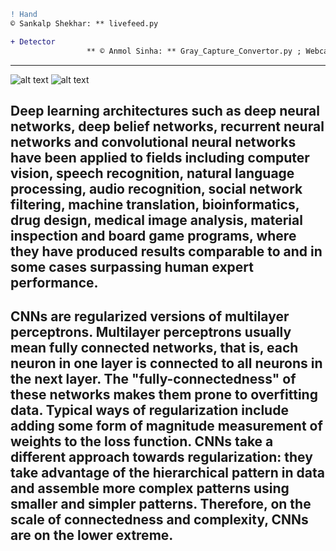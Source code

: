 ```diff
! Hand
© Sankalp Shekhar: ** livefeed.py

+ Detector
                 ** © Anmol Sinha: ** Gray_Capture_Convertor.py ; Webcam_Tracker.py
```
_____________________________________________________________________________________
![alt text](https://i.stack.imgur.com/f2RiP.gif)  ![alt text](https://ze-us.xyz/images/neuralnet.gif)
## Deep learning architectures such as deep neural networks, deep belief networks, recurrent neural networks and convolutional neural networks have been applied to fields including computer vision, speech recognition, natural language processing, audio recognition, social network filtering, machine translation, bioinformatics, drug design, medical image analysis, material inspection and board game programs, where they have produced results comparable to and in some cases surpassing human expert performance.

## CNNs are regularized versions of multilayer perceptrons. Multilayer perceptrons usually mean fully connected networks, that is, each neuron in one layer is connected to all neurons in the next layer. The "fully-connectedness" of these networks makes them prone to overfitting data. Typical ways of regularization include adding some form of magnitude measurement of weights to the loss function. CNNs take a different approach towards regularization: they take advantage of the hierarchical pattern in data and assemble more complex patterns using smaller and simpler patterns. Therefore, on the scale of connectedness and complexity, CNNs are on the lower extreme. 
